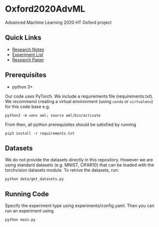 # Oxford2020AdvML
Advanced Machine Learning 2020 HT Oxford project

## Quick Links
* [Research Notes](https://docs.google.com/spreadsheets/d/1y8K3G4ih2Ta9uB6wM7noJpNtmomSwDDZmKUIKUfGlTk/edit#gid=0)
* [Experiment List](https://docs.google.com/document/d/1mjVGWMD_I13s5KsolYSpAij37CbMO58AiLj4kKjfKHA/edit?usp=sharing)
* [Research Paper](https://arxiv.org/abs/1801.03558)

## Prerequisites

* python 3+

Our code uses PyTorch. We include a requirements file (requirements.txt). We recommend creating a virtual environment (using ```conda``` or ```virtualenv```) for this code base e.g.

```python3 -m venv aml; source aml/bin/activate```

From then, all python prerequisites should be satisfied by running

```pip3 install -r requirements.txt```

## Datasets

We do not provide the datasets directly in this repository. However we are using standard datasets (e.g. MNIST, CIFAR10) that can be loaded with the torchvision datasets module. To retrive the datasets, run:

```python data/get_datasets.py```

## Running Code

Specify the experiment type using experiments/config.yaml. Then you can run an experiment using

```python main.py```
